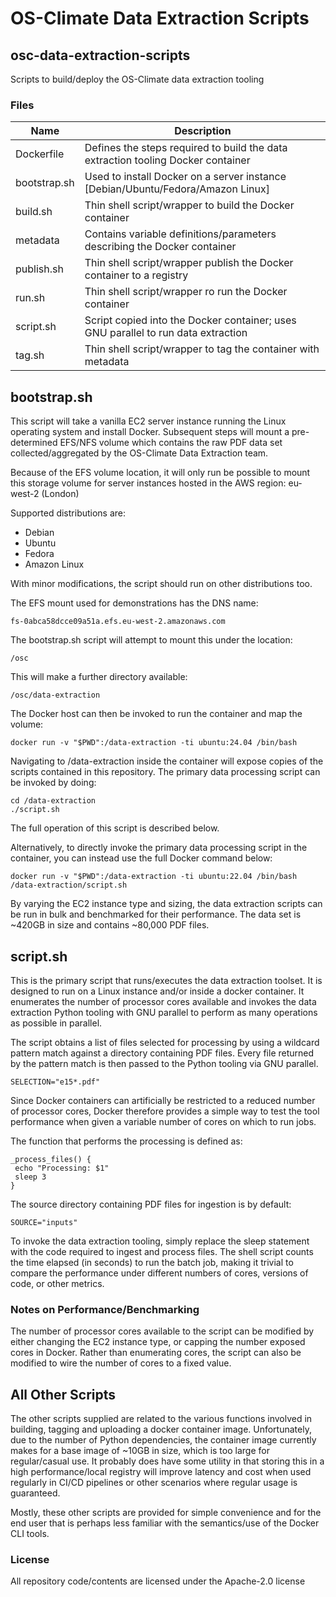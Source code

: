 <!--
[comment]: # SPDX-License-Identifier: Apache-2.0
[comment]: # SPDX-FileCopyrightText: 2024 The Linux Foundation
-->

# OS-Climate Data Extraction Scripts

## osc-data-extraction-scripts

Scripts to build/deploy the OS-Climate data extraction tooling

### Files

<!-- markdownlint-disable MD013 -->

| Name         | Description                                                                       |
| ------------ | --------------------------------------------------------------------------------- |
| Dockerfile   | Defines the steps required to build the data extraction tooling Docker container  |
| bootstrap.sh | Used to install Docker on a server instance [Debian/Ubuntu/Fedora/Amazon Linux]   |
| build.sh     | Thin shell script/wrapper to build the Docker container                           |
| metadata     | Contains variable definitions/parameters describing the Docker container          |
| publish.sh   | Thin shell script/wrapper publish the Docker container to a registry              |
| run.sh       | Thin shell script/wrapper ro run the Docker container                             |
| script.sh    | Script copied into the Docker container; uses GNU parallel to run data extraction |
| tag.sh       | Thin shell script/wrapper to tag the container with metadata                      |

<!-- markdownlint-enable MD013 -->

## bootstrap.sh

This script will take a vanilla EC2 server instance running the Linux operating
system and install Docker. Subsequent steps will mount a pre-determined EFS/NFS
volume which contains the raw PDF data set collected/aggregated by the
OS-Climate Data Extraction team.

Because of the EFS volume location, it will only run be possible to mount this
storage volume for server instances hosted in the AWS region: eu-west-2 (London)

Supported distributions are:

- Debian
- Ubuntu
- Fedora
- Amazon Linux

With minor modifications, the script should run on other distributions too.

The EFS mount used for demonstrations has the DNS name:

`fs-0abca58dcce09a51a.efs.eu-west-2.amazonaws.com`

The bootstrap.sh script will attempt to mount this under the location:

`/osc`

This will make a further directory available:

`/osc/data-extraction`

The Docker host can then be invoked to run the container and map the volume:

```console
docker run -v "$PWD":/data-extraction -ti ubuntu:24.04 /bin/bash
```

Navigating to /data-extraction inside the container will expose copies of the
scripts contained in this repository. The primary data processing script can be
invoked by doing:

```console
cd /data-extraction
./script.sh
```

The full operation of this script is described below.

Alternatively, to directly invoke the primary data processing script in the
container, you can instead use the full Docker command below:

```console
docker run -v "$PWD":/data-extraction -ti ubuntu:22.04 /bin/bash /data-extraction/script.sh
```

By varying the EC2 instance type and sizing, the data extraction scripts can be
run in bulk and benchmarked for their performance. The data set is ~420GB in
size and contains ~80,000 PDF files.

## script.sh

This is the primary script that runs/executes the data extraction toolset. It
is designed to run on a Linux instance and/or inside a docker container. It
enumerates the number of processor cores available and invokes the data
extraction Python tooling with GNU parallel to perform as many operations as
possible in parallel.

The script obtains a list of files selected for processing by using a wildcard
pattern match against a directory containing PDF files. Every file returned by
the pattern match is then passed to the Python tooling via GNU parallel.

```console
SELECTION="e15*.pdf"
```

Since Docker containers can artificially be restricted to a reduced number of
processor cores, Docker therefore provides a simple way to test the tool
performance when given a variable number of cores on which to run jobs.

The function that performs the processing is defined as:

```console
_process_files() {
 echo "Processing: $1"
 sleep 3
}
```

The source directory containing PDF files for ingestion is by default:

```console
SOURCE="inputs"
```

To invoke the data extraction tooling, simply replace the sleep statement with
the code required to ingest and process files. The shell script counts the
time elapsed (in seconds) to run the batch job, making it trivial to compare
the performance under different numbers of cores, versions of code, or other
metrics.

### Notes on Performance/Benchmarking

The number of processor cores available to the script can be modified by
either changing the EC2 instance type, or capping the number exposed cores in
Docker. Rather than enumerating cores, the script can also be modified to wire
the number of cores to a fixed value.

## All Other Scripts

The other scripts supplied are related to the various functions involved in
building, tagging and uploading a docker container image. Unfortunately, due
to the number of Python dependencies, the container image currently makes
for a base image of ~10GB in size, which is too large for regular/casual use.
It probably does have some utility in that storing this in a high
performance/local registry will improve latency and cost when used regularly in
CI/CD pipelines or other scenarios where regular usage is guaranteed.

Mostly, these other scripts are provided for simple convenience and for the end
user that is perhaps less familiar with the semantics/use of the Docker CLI
tools.

### License

All repository code/contents are licensed under the Apache-2.0 license
